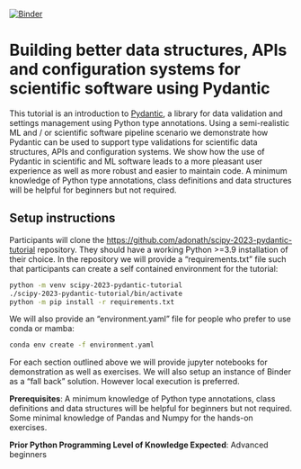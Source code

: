 [![Binder](https://mybinder.org/badge_logo.svg)](https://mybinder.org/v2/gh/adonath/scipy-2023-pydantic-tutorial/HEAD)

# Building better data structures, APIs and configuration systems for scientific software using Pydantic

This tutorial is an introduction to [Pydantic](https://pydantic.dev), a library for data validation and settings management using Python type annotations. Using a semi-realistic ML and / or scientific software pipeline scenario we demonstrate how Pydantic can be used to support type validations for scientific data structures, APIs and configuration systems. We show how the use of Pydantic in scientific and ML software leads to a more pleasant user experience as well as more robust and easier to maintain code. A minimum knowledge of Python type annotations, class definitions and data structures will be helpful for beginners but not required.

## Setup instructions

Participants will clone the https://github.com/adonath/scipy-2023-pydantic-tutorial repository. They should have a working Python >=3.9 installation of their choice. In the repository we will provide a “requirements.txt” file such that participants can create a self contained environment for the tutorial:

```bash
python -m venv scipy-2023-pydantic-tutorial
./scipy-2023-pydantic-tutorial/bin/activate
python -m pip install -r requirements.txt
```

We will also provide an “environment.yaml” file for people who prefer to use conda or mamba:

```bash
conda env create -f environment.yaml
```

For each section outlined above we will provide jupyter notebooks for demonstration as well as exercises. We will also setup an instance of Binder as a “fall back” solution. However local execution is preferred.

**Prerequisites**: A minimum knowledge of Python type annotations, class definitions and data structures will be helpful for beginners but not required. Some minimal knowledge of Pandas and Numpy for the hands-on exercises.

**Prior Python Programming Level of Knowledge Expected**: Advanced beginners
